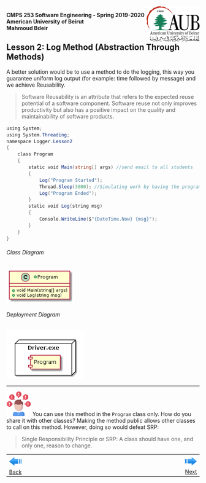 <img style="float: right;" src="../../Images/aublogosmall.png"> 

**CMPS 253 Software Engineering - Spring 2019-2020 \
American University of Beirut \
Mahmoud Bdeir**


## Lesson 2: Log Method (Abstraction Through Methods)


A better solution would be to use a method to do the logging, this way you guarantee uniform log output (for example: time followed by message) and we achieve Reusability.
> Software Reusability is an attribute that refers to the expected reuse potential of a software component. Software reuse not only improves productivity but also has a positive impact on the quality and maintainability of software products.

```C#
using System;
using System.Threading;
namespace Logger.Lesson2
{
    class Program
    {
        static void Main(string[] args) //send email to all students
        {
            Log("Program Started");
            Thread.Sleep(3000); //Simulating work by having the program sleep for 3 seconds
            Log("Program Ended");
        }
        static void Log(string msg)
        {
            Console.WriteLine($"{DateTime.Now} {msg}");
        }
    }
}
```

###### Class Diagram
![Lesson 2 Class Diagram](../images/Class-Diagram.png)
###### Deployment Diagram
![Lesson 2 Deployment Diagram](../images/Deployment-Diagram.png)

____
![problem icon](../../Images/problem.png 'Problem') You can use this method in the `Program` class only. How do you share it with other classes? Making the method public allows other classes to call on this method. However, doing so would defeat SRP:
> Single Responsibility Principle or SRP: A class should have one, and only one, reason to change.

<table style='width=100%;'>
<tr>
<td><a href="../../../../tree/master/Lesson%2001%20Inline%20Logging/Source%20Code"><img src='../../Images/leftarrow.png'> Back</a></td>
<td width="100%"></td>
<td><a href="../../../../tree/master/Lesson%2003%20Logger%20Class/Source%20Code"><img src='../../Images/rightarrow.png'> Next</a></td>
</tr>
</table>
